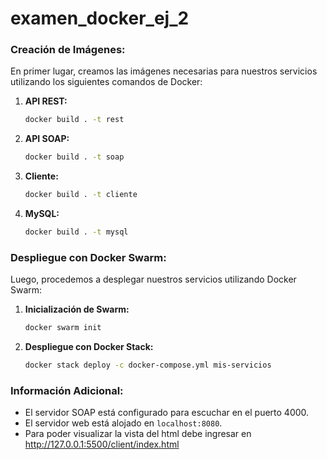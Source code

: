 # examen_docker_ej_2



### Creación de Imágenes:

En primer lugar, creamos las imágenes necesarias para nuestros servicios utilizando los siguientes comandos de Docker:

1. **API REST:**
    ```bash
    docker build . -t rest
    ```

2. **API SOAP:**
    ```bash
    docker build . -t soap
    ```

3. **Cliente:**
    ```bash
    docker build . -t cliente
    ```

4. **MySQL:**
    ```bash
    docker build . -t mysql
    ```

### Despliegue con Docker Swarm:

Luego, procedemos a desplegar nuestros servicios utilizando Docker Swarm:

1. **Inicialización de Swarm:**
    ```bash
    docker swarm init
    ```

2. **Despliegue con Docker Stack:**
    ```bash
    docker stack deploy -c docker-compose.yml mis-servicios
    ```

### Información Adicional:

- El servidor SOAP está configurado para escuchar en el puerto 4000.
- El servidor web está alojado en `localhost:8080`.
- Para poder visualizar la vista del html debe ingresar en http://127.0.0.1:5500/client/index.html

